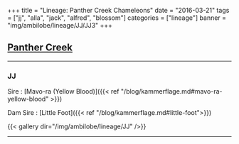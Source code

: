 +++
title = "Lineage: Panther Creek Chameleons"
date = "2016-03-21"
tags = ["jj", "alla", "jack", "alfred", "blossom"]
categories = ["lineage"]
banner = "img/ambilobe/lineage/JJ/JJ3"
+++

## [Panther Creek](https://www.facebook.com/Panther-Chameleons-328220557373703/)
---

### JJ

Sire
: [Mavo-ra (Yellow Blood)]({{< ref "/blog/kammerflage.md#mavo-ra-yellow-blood" >}})

Dam Sire
: [Little Foot]({{< ref "/blog/kammerflage.md#little-foot">}})

{{< gallery dir="/img/ambilobe/lineage/JJ" />}}

---